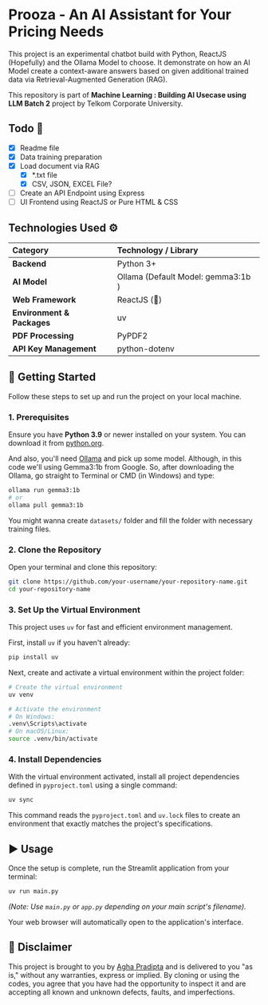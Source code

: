 # Prooza - An AI Assistant for Your Pricing Needs

This project is an experimental chatbot build with Python, ReactJS (Hopefully) and the Ollama Model to choose. It demonstrate on how an AI Model create a context-aware answers based on given additional trained data via Retrieval-Augmented Generation (RAG).

This repository is part of **Machine Learning : Building AI Usecase using LLM Batch 2** project by Telkom Corporate University.

## Todo 🏁

- [x] Readme file
- [x] Data training preparation
- [x] Load document via RAG
  - [x] *.txt file
  - [x] CSV, JSON, EXCEL File?
- [ ] Create an API Endpoint using Express
- [ ] UI Frontend using ReactJS or Pure HTML & CSS

## Technologies Used ⚙️

| Category                   | Technology / Library                   |
| :------------------------- | :------------------------------------- |
| **Backend**                | Python 3+                              |
| **AI Model**               | Ollama (Default Model: gemma3:1b )     |
| **Web Framework**          | ReactJS (🤞)                |
| **Environment & Packages** | uv                                     |
| **PDF Processing**         | PyPDF2                                 |
| **API Key Management**     | python-dotenv                          |

## 🚀 Getting Started

Follow these steps to set up and run the project on your local machine.

### 1\. Prerequisites

Ensure you have **Python 3.9** or newer installed on your system. You can download it from [python.org](https://www.python.org/).

And also, you'll need [Ollama](https://ollama.com/download) and pick up some model. Although, in this code we'll using Gemma3:1b from Google. So, after downloading the Ollama, go straight to Terminal or CMD (in Windows) and type:

```bash
ollama run gemma3:1b
# or
ollama pull gemma3:1b
```

You might wanna create `datasets/` folder and fill the folder with necessary training files.


### 2\. Clone the Repository

Open your terminal and clone this repository:

```bash
git clone https://github.com/your-username/your-repository-name.git
cd your-repository-name
```

### 3\. Set Up the Virtual Environment

This project uses `uv` for fast and efficient environment management.

First, install `uv` if you haven't already:

```bash
pip install uv
```

Next, create and activate a virtual environment within the project folder:

```bash
# Create the virtual environment
uv venv

# Activate the environment
# On Windows:
.venv\Scripts\activate
# On macOS/Linux:
source .venv/bin/activate
```

### 4\. Install Dependencies

With the virtual environment activated, install all project dependencies defined in `pyproject.toml` using a single command:

```bash
uv sync
```

This command reads the `pyproject.toml` and `uv.lock` files to create an environment that exactly matches the project's specifications.

## ▶️ Usage

Once the setup is complete, run the Streamlit application from your terminal:

```bash
uv run main.py
```

_(Note: Use `main.py` or `app.py` depending on your main script's filename)._

Your web browser will automatically open to the application's interface.

## 🙏 Disclaimer

This project is brought to you by [Agha Pradipta](mailto:agha.merdekawan@telkom.co.id) and is delivered to you "as is," without any warranties, express or implied. By cloning or using the codes, you agree that you have had the opportunity to inspect it and are accepting all known and unknown defects, faults, and imperfections. 